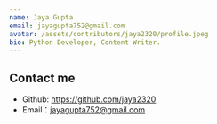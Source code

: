 ```yaml
---
name: Jaya Gupta
email: jayagupta752@gmail.com
avatar: /assets/contributors/jaya2320/profile.jpeg
bio: Python Developer, Content Writer.
---
```


## Contact me

- Github: <https://github.com/jaya2320>
- Email：jayagupta752@gmail.com
